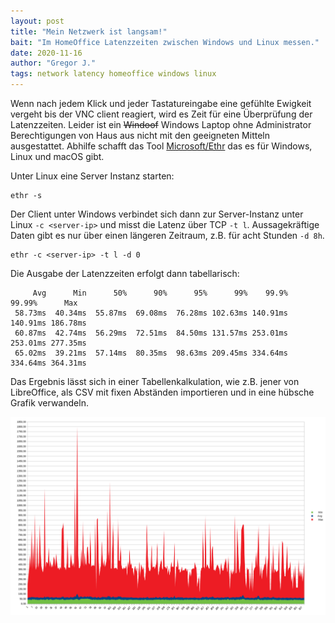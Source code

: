 ```yaml
---
layout: post
title: "Mein Netzwerk ist langsam!"
bait: "Im HomeOffice Latenzzeiten zwischen Windows und Linux messen."
date: 2020-11-16
author: "Gregor J."
tags: network latency homeoffice windows linux
---
```


Wenn nach jedem Klick und jeder Tastatureingabe eine gefühlte Ewigkeit vergeht bis der VNC client reagiert, wird es Zeit für eine Überprüfung der Latenzzeiten. Leider ist ein ~~Windoof~~ Windows Laptop ohne Administrator Berechtigungen von Haus aus nicht mit den geeigneten Mitteln ausgestattet. Abhilfe schafft das Tool [Microsoft/Ethr](https://github.com/Microsoft/Ethr) das es für Windows, Linux und macOS gibt.

Unter Linux eine Server Instanz starten:
```
ethr -s
```

Der Client unter Windows verbindet sich dann zur Server-Instanz unter Linux `-c <server-ip>` und misst die Latenz über TCP `-t l`. Aussagekräftige Daten gibt es nur über einen längeren Zeitraum, z.B. für acht Stunden `-d 8h`.
```
ethr -c <server-ip> -t l -d 0
```

Die Ausgabe der Latenzzeiten erfolgt dann tabellarisch:

```
     Avg      Min      50%      90%      95%      99%    99.9%   99.99%      Max
 58.73ms  40.34ms  55.87ms  69.08ms  76.28ms 102.63ms 140.91ms 140.91ms 186.78ms
 60.87ms  42.74ms  56.29ms  72.51ms  84.50ms 131.57ms 253.01ms 253.01ms 277.35ms
 65.02ms  39.21ms  57.14ms  80.35ms  98.63ms 209.45ms 334.64ms 334.64ms 364.31ms
```

Das Ergebnis lässt sich in einer Tabellenkalkulation, wie z.B. jener von LibreOffice, als CSV mit fixen Abständen importieren und in eine hübsche Grafik verwandeln.

![Latency over 8h](/assets/latency.png)   
